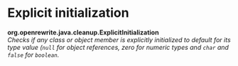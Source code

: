 # Explicit initialization

**org.openrewrite.java.cleanup.ExplicitInitialization**  
_Checks if any class or object member is explicitly initialized to default for its type value \(`null` for object references, zero for numeric types and `char` and `false` for `boolean`._

